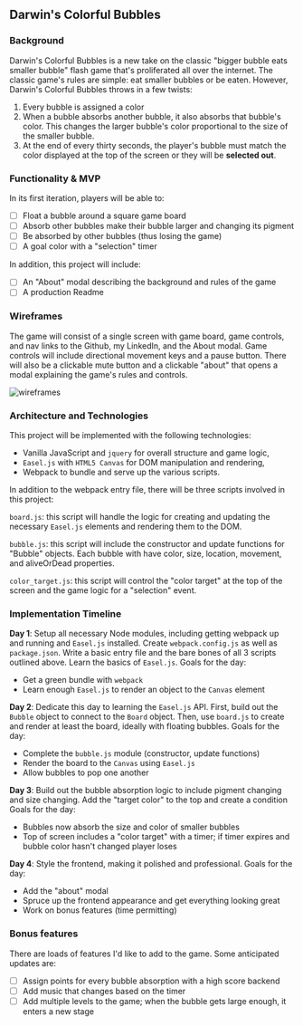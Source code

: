 ## Darwin's Colorful Bubbles

### Background

Darwin's Colorful Bubbles is a new take on the classic "bigger bubble eats smaller bubble" flash game that's proliferated all over the internet. The classic game's rules are simple: eat smaller bubbles or be eaten. However, Darwin's Colorful Bubbles throws in a few twists:

1) Every bubble is assigned a color
2) When a bubble absorbs another bubble, it also absorbs that bubble's color. This changes the larger bubble's color proportional to the size of the smaller bubble.
3) At the end of every thirty seconds, the player's bubble must match the color displayed at the top of the screen or they will be **selected out**.

### Functionality & MVP  

In its first iteration, players will be able to:

- [ ] Float a bubble around a square game board
- [ ] Absorb other bubbles make their bubble larger and changing its pigment
- [ ] Be absorbed by other bubbles (thus losing the game)
- [ ] A goal color with a "selection" timer

In addition, this project will include:

- [ ] An "About" modal describing the background and rules of the game
- [ ] A production Readme

### Wireframes

The game will consist of a single screen with game board, game controls, and nav links to the Github, my LinkedIn,
and the About modal.  Game controls will include directional movement keys and a pause button. There will also be a clickable mute button and a clickable "about" that opens a modal explaining the game's rules and controls.

![wireframes](https://github.com/mikebarile/Darwin-s-Colorful-Bubbles/blob/master/docs/Darwin's%20Colorful%20Bubbles.png)

### Architecture and Technologies

This project will be implemented with the following technologies:

- Vanilla JavaScript and `jquery` for overall structure and game logic,
- `Easel.js` with `HTML5 Canvas` for DOM manipulation and rendering,
- Webpack to bundle and serve up the various scripts.

In addition to the webpack entry file, there will be three scripts involved in this project:

`board.js`: this script will handle the logic for creating and updating the necessary `Easel.js` elements and rendering them to the DOM.

`bubble.js`: this script will include the constructor and update functions for "Bubble" objects. Each bubble with have color, size, location, movement, and aliveOrDead properties.

`color_target.js`: this script will control the "color target" at the top of the screen and the game logic for a "selection" event.

### Implementation Timeline

**Day 1**: Setup all necessary Node modules, including getting webpack up and running and `Easel.js` installed.  Create `webpack.config.js` as well as `package.json`.  Write a basic entry file and the bare bones of all 3 scripts outlined above.  Learn the basics of `Easel.js`.  Goals for the day:

- Get a green bundle with `webpack`
- Learn enough `Easel.js` to render an object to the `Canvas` element

**Day 2**: Dedicate this day to learning the `Easel.js` API.  First, build out the `Bubble` object to connect to the `Board` object.  Then, use `board.js` to create and render at least the board, ideally with floating bubbles. Goals for the day:

- Complete the `bubble.js` module (constructor, update functions)
- Render the board to the `Canvas` using `Easel.js`
- Allow bubbles to pop one another

**Day 3**: Build out the bubble absorption logic to include pigment changing and size changing. Add the "target color" to the top and create a condition  Goals for the day:

- Bubbles now absorb the size and color of smaller bubbles
- Top of screen includes a "color target" with a timer; if timer expires and bubble color hasn't changed player loses


**Day 4**: Style the frontend, making it polished and professional.  Goals for the day:

- Add the "about" modal
- Spruce up the frontend appearance and get everything looking great
- Work on bonus features (time permitting)


### Bonus features

There are loads of features I'd like to add to the game.  Some anticipated updates are:

- [ ] Assign points for every bubble absorption with a high score backend
- [ ] Add music that changes based on the timer
- [ ] Add multiple levels to the game; when the bubble gets large enough, it enters a new stage
